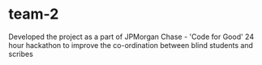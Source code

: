 # team-2
Developed the project as a part of JPMorgan Chase - 'Code for Good' 24 hour hackathon to improve the co-ordination between blind students and scribes
